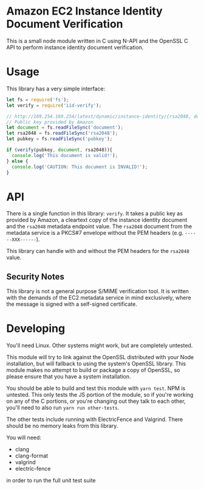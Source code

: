 # Amazon EC2 Instance Identity Document Verification
This is a small node module written in C using N-API and the OpenSSL C API to
perform instance identity document verification.

# Usage
This library has a very simple interface:

```javascript
let fs = require('fs');
let verify = require('iid-verify');

// http://169.254.169.254/latest/dynamic/instance-identity/{rsa2048, document}
// Public key provided by Amazon
let document = fs.readFileSync('document');
let rsa2048 = fs.readFileSync('rsa2048');
let pubkey = fs.readFileSync('pubkey');

if (verify(pubkey, document, rsa2048)){
  console.log('This document is valid!');
} else {
  console.log('CAUTION: This document is INVALID!');
}
```

# API
There is a single function in this library: `verify`.  It takes a public key as
provided by Amazon, a cleartext copy of the instance identity document and the
`rsa2048` metadata endpoint value.  The `rsa2048` document from the metadata
service is a PKCS#7 envelope without the PEM headers (e.g. `------XXX------`).

This library can handle with and without the PEM headers for the `rsa2048`
value.

## Security Notes
This library is not a general purpose S/MIME verification tool.  It is written
with the demands of the EC2 metadata service in mind exclusively, where the
message is signed with a self-signed certificate.

# Developing
You'll need Linux.  Other systems might work, but are completely untested.

This module will try to link against the OpenSSL distributed with your Node
installation, but will fallback to using the system's OpenSSL library.  This
module makes no attempt to build or package a copy of OpenSSL, so please ensure
that you have a system installation.

You should be able to build and test this module with `yarn test`.  NPM is
untested.  This only tests the JS portion of the module, so if you're working
on any of the C portions, or you're changing out they talk to each other,
you'll need to also run `yarn run other-tests`.

The other tests include running with ElectricFence and Valgrind.  There should
be no memory leaks from this library.

You will need:

  * clang
  * clang-format
  * valgrind
  * electric-fence

in order to run the full unit test suite
